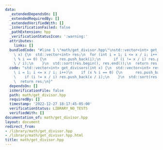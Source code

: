 ```yaml
---
data:
  _extendedDependsOn: []
  _extendedRequiredBy: []
  _extendedVerifiedWith: []
  _isVerificationFailed: false
  _pathExtension: hpp
  _verificationStatusIcon: ':warning:'
  attributes:
    links: []
  bundledCode: "#line 1 \"math/get_divisor.hpp\"\nstd::vector<int> get_divisors(int\
    \ x) {\n  std::vector<int> res;\n  for (int i = 1; i <= x / i; i++)\n    if (x\
    \ % i == 0) {\n      res.push_back(i);\n      if (i != x / i) res.push_back(x\
    \ / i);\n    }\n  std::sort(res.begin(), res.end());\n  return res;\n}\n"
  code: "std::vector<int> get_divisors(int x) {\n  std::vector<int> res;\n  for (int\
    \ i = 1; i <= x / i; i++)\n    if (x % i == 0) {\n      res.push_back(i);\n  \
    \    if (i != x / i) res.push_back(x / i);\n    }\n  std::sort(res.begin(), res.end());\n\
    \  return res;\n}"
  dependsOn: []
  isVerificationFile: false
  path: math/get_divisor.hpp
  requiredBy: []
  timestamp: '2022-12-27 18:17:45-05:00'
  verificationStatus: LIBRARY_NO_TESTS
  verifiedWith: []
documentation_of: math/get_divisor.hpp
layout: document
redirect_from:
- /library/math/get_divisor.hpp
- /library/math/get_divisor.hpp.html
title: math/get_divisor.hpp
---
```

